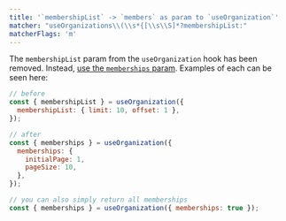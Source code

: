 ```yaml
---
title: '`membershipList` -> `members` as param to `useOrganization`'
matcher: "useOrganizations\\(\\s*{[\\s\\S]*?membershipList:"
matcherFlags: 'm'
---
```


The `membershipList` param from the `useOrganization` hook has been removed. Instead, [use the `memberships` param](https://clerk.com/docs/references/react/use-organization#parameters). Examples of each can be seen here:

```js
// before
const { membershipList } = useOrganization({
  membershipList: { limit: 10, offset: 1 },
});

// after
const { memberships } = useOrganization({
  memberships: {
    initialPage: 1,
    pageSize: 10,
  },
});

// you can also simply return all memberships
const { memberships } = useOrganization({ memberships: true });
```
